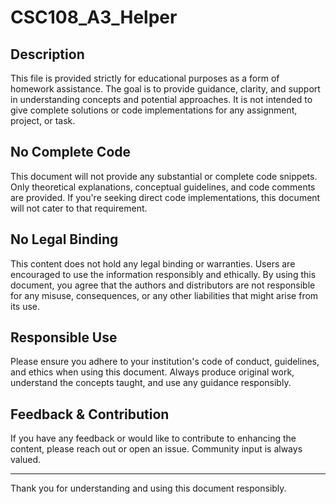 # CSC108_A3_Helper

## Description
This file is provided strictly for educational purposes as a form of homework assistance. The goal is to provide guidance, clarity, and support in understanding concepts and potential approaches. It is not intended to give complete solutions or code implementations for any assignment, project, or task.

## No Complete Code
This document will not provide any substantial or complete code snippets. Only theoretical explanations, conceptual guidelines, and code comments are provided. If you're seeking direct code implementations, this document will not cater to that requirement.

## No Legal Binding
This content does not hold any legal binding or warranties. Users are encouraged to use the information responsibly and ethically. By using this document, you agree that the authors and distributors are not responsible for any misuse, consequences, or any other liabilities that might arise from its use.

## Responsible Use
Please ensure you adhere to your institution's code of conduct, guidelines, and ethics when using this document. Always produce original work, understand the concepts taught, and use any guidance responsibly.

## Feedback & Contribution
If you have any feedback or would like to contribute to enhancing the content, please reach out or open an issue. Community input is always valued.

---

Thank you for understanding and using this document responsibly.
